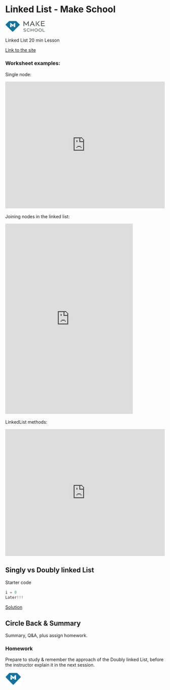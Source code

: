 # Linked List - Make School
<img src="logo-grey.png" width = "25%">

Linked List 20 min Lesson

<a target="_blank" href="https://khalido394.github.io/Linked-List-20min_Lesson/">Link to the site</a>

### Worksheet examples:
Single node:
<iframe height="400px" width="100%" src="https://repl.it/@khalido394/ThunderousKnobbyPhysics?lite=true" scrolling="no" frameborder="no" allowtransparency="true" allowfullscreen="true" sandbox="allow-forms allow-pointer-lock allow-popups allow-same-origin allow-scripts allow-modals"></iframe>


Joining nodes in the linked list:
<iframe height="600px" width="80%" src="https://repl.it/repls/SimpleSnoopyDrupal?lite=true" scrolling="no" frameborder="no" allowtransparency="true" allowfullscreen="true" sandbox="allow-forms allow-pointer-lock allow-popups allow-same-origin allow-scripts allow-modals"></iframe>


LinkedList methods:
<iframe height="400px" width="100%" src="https://repl.it/@khalido394/IllustriousMurkyMainframe?lite=true" scrolling="no" frameborder="no" allowtransparency="true" allowfullscreen="true" sandbox="allow-forms allow-pointer-lock allow-popups allow-same-origin allow-scripts allow-modals"></iframe>


## Singly vs Doubly linked List
Starter code
```python
i = 0
Later!!! 
```
<a target="_blank" href="https://docs.google.com/document/d/1AKECFN7k77SWyyk0fMSTDgJOY6qwQonreyg8DQr861E/edit?usp=sharing">Solution</a>


## Circle Back & Summary
Summary, Q&A, plus assign homework.
### Homework
Prepare to study & remember the approach of the Doubly linked List, before the instructor explain it in the next session.

<img src="logo-icononly.png"  width = "10%">
